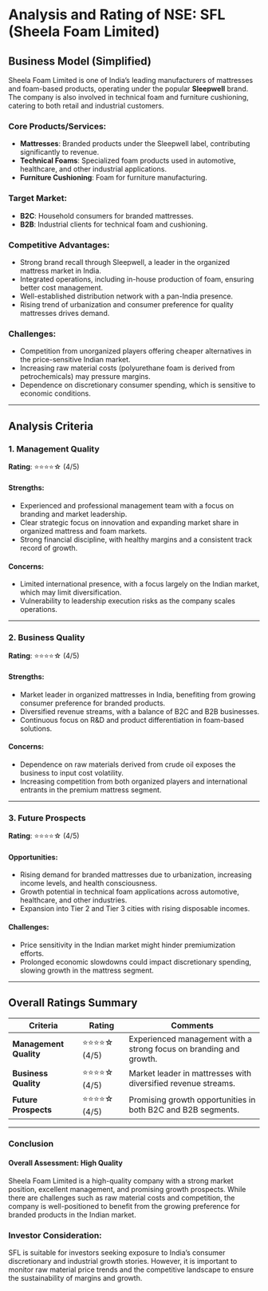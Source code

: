 # Analysis and Rating of NSE: SFL (Sheela Foam Limited)  

## Business Model (Simplified)  
Sheela Foam Limited is one of India’s leading manufacturers of mattresses and foam-based products, operating under the popular **Sleepwell** brand. The company is also involved in technical foam and furniture cushioning, catering to both retail and industrial customers.  

### Core Products/Services:  
- **Mattresses**: Branded products under the Sleepwell label, contributing significantly to revenue.  
- **Technical Foams**: Specialized foam products used in automotive, healthcare, and other industrial applications.  
- **Furniture Cushioning**: Foam for furniture manufacturing.  

### Target Market:  
- **B2C**: Household consumers for branded mattresses.  
- **B2B**: Industrial clients for technical foam and cushioning.  

### Competitive Advantages:  
- Strong brand recall through Sleepwell, a leader in the organized mattress market in India.  
- Integrated operations, including in-house production of foam, ensuring better cost management.  
- Well-established distribution network with a pan-India presence.  
- Rising trend of urbanization and consumer preference for quality mattresses drives demand.  

### Challenges:  
- Competition from unorganized players offering cheaper alternatives in the price-sensitive Indian market.  
- Increasing raw material costs (polyurethane foam is derived from petrochemicals) may pressure margins.  
- Dependence on discretionary consumer spending, which is sensitive to economic conditions.  

---

## Analysis Criteria  

### 1. Management Quality  
**Rating**: ⭐⭐⭐⭐☆ (4/5)  

#### Strengths:  
- Experienced and professional management team with a focus on branding and market leadership.  
- Clear strategic focus on innovation and expanding market share in organized mattress and foam markets.  
- Strong financial discipline, with healthy margins and a consistent track record of growth.  

#### Concerns:  
- Limited international presence, with a focus largely on the Indian market, which may limit diversification.  
- Vulnerability to leadership execution risks as the company scales operations.  

---

### 2. Business Quality  
**Rating**: ⭐⭐⭐⭐☆ (4/5)  

#### Strengths:  
- Market leader in organized mattresses in India, benefiting from growing consumer preference for branded products.  
- Diversified revenue streams, with a balance of B2C and B2B businesses.  
- Continuous focus on R&D and product differentiation in foam-based solutions.  

#### Concerns:  
- Dependence on raw materials derived from crude oil exposes the business to input cost volatility.  
- Increasing competition from both organized players and international entrants in the premium mattress segment.  

---

### 3. Future Prospects  
**Rating**: ⭐⭐⭐⭐☆ (4/5)  

#### Opportunities:  
- Rising demand for branded mattresses due to urbanization, increasing income levels, and health consciousness.  
- Growth potential in technical foam applications across automotive, healthcare, and other industries.  
- Expansion into Tier 2 and Tier 3 cities with rising disposable incomes.  

#### Challenges:  
- Price sensitivity in the Indian market might hinder premiumization efforts.  
- Prolonged economic slowdowns could impact discretionary spending, slowing growth in the mattress segment.  

---

## Overall Ratings Summary  

| **Criteria**         | **Rating**    | **Comments**                                                        |  
|-----------------------|---------------|----------------------------------------------------------------------|  
| **Management Quality** | ⭐⭐⭐⭐☆ (4/5) | Experienced management with a strong focus on branding and growth.    |  
| **Business Quality**   | ⭐⭐⭐⭐☆ (4/5) | Market leader in mattresses with diversified revenue streams.         |  
| **Future Prospects**   | ⭐⭐⭐⭐☆ (4/5) | Promising growth opportunities in both B2C and B2B segments.          |  

---

### Conclusion  

#### **Overall Assessment**: **High Quality**  
Sheela Foam Limited is a high-quality company with a strong market position, excellent management, and promising growth prospects. While there are challenges such as raw material costs and competition, the company is well-positioned to benefit from the growing preference for branded products in the Indian market.  

### Investor Consideration:  
SFL is suitable for investors seeking exposure to India’s consumer discretionary and industrial growth stories. However, it is important to monitor raw material price trends and the competitive landscape to ensure the sustainability of margins and growth.  

